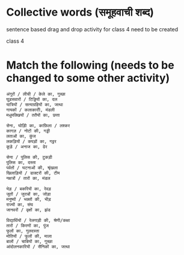 
# Collective words (समूहवाची शब्द)
sentence based drag and drop activity for class 4 need to be created

class 4
# Match the following (needs to be changed to some other activity)

```
अंगूरों / लीची / केले का, गुच्छा  
घुड़सवारों / टिड्डियों का, दल  
यात्रियों / सत्याग्रहियों का, जत्था 
गायकों / कलाकारोी, मंडली 
मधुमक्खियों / ततैयों का, छत्ता  
```

```
सेना, घोड़ोि का, काफ़िला / लश्कर 
कागज़ / नोटों की, गड्डी  
लताओं का, कुंज  
लकड़ियों / कपड़ों का, गट्ठर  
कूड़े / अनाज का, ढेर  
```

```
सेना / पुलिस की, टुकड़ी 
पुलिस का, दस्ता  
पर्वतों / घटनाओं की, श्रृंखला  
खिलाड़ियों / डाक्टरों की, टीम  
नक्षत्रों / तारों का, मंडल  
```

```
भेड़ / बकरियों का, रेवड़  
जूतों / जुराबों का, जोड़ा  
मनुष्यों / भक्तों की, भीड़  
राज्यों का, संघ  
जानवरों / वृक्षों का, झंड     
```

```
विद्यार्थियों / रेलगाड़ी की, श्रेणी/कक्षा 
तारों / किरणों का, पुंज 
फूलों का, गुलदस्ता 
मोतियों / फूलों की, माला 
बालों / चाबियों का, गुच्छा 
आंदोलनकारियों / सैनिकों का, जत्था 
```

